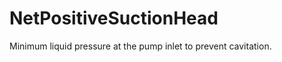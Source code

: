 NetPositiveSuctionHead
======================

Minimum liquid pressure at the pump inlet to prevent cavitation.
